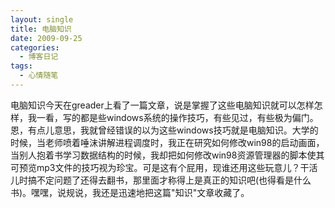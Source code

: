```yaml
---
layout: single
title: 电脑知识
date: 2009-09-25
categories:
  - 博客日记
tags:
  - 心情随笔
---
```


电脑知识今天在greader上看了一篇文章，说是掌握了这些电脑知识就可以怎样怎样，我一看，写的都是些windows系统的操作技巧，有些见过，有些极为偏门。恩，有点儿意思，我就曾经错误的以为这些windows技巧就是电脑知识。大学的时候，当老师喷着唾沫讲解进程调度时，我正在研究如何修改win98的启动画面，当别人抱着书学习数据结构的时候，我却把如何修改win98资源管理器的脚本使其可预览mp3文件的技巧视为珍宝。可是这有个屁用，现谁还用这些玩意儿？干活儿时搞不定问题了还得去翻书，那里面才称得上是真正的知识吧(也得看是什么书)。嘿嘿，说规说，我还是迅速地把这篇\"知识\"文章收藏了。
